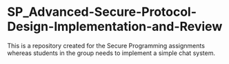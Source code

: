 # SP_Advanced-Secure-Protocol-Design-Implementation-and-Review
This is a repository created for the Secure Programming assignments whereas students in the group needs to implement a simple chat system. 

